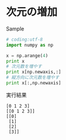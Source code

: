 # 次元の増加

Sample

```python
# coding:utf-8
import numpy as np

x = np.arange(4)
print x
# 次元数を増やす
print x[np.newaxis,:]
# 縦方向に次元数を増やす
print x[:,np.newaxis]
```

実行結果

```
[0 1 2 3]
[[0 1 2 3]]
[[0]
 [1]
 [2]
 [3]]
```
